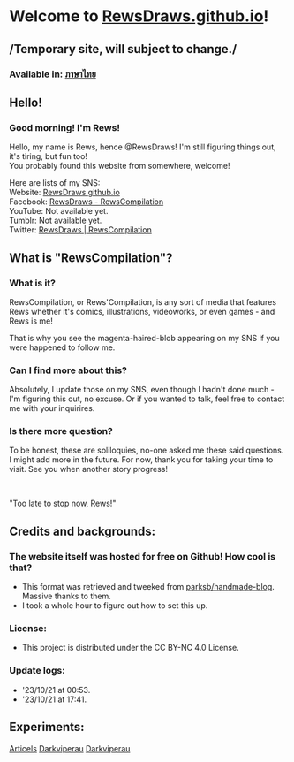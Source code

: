 # Welcome to [RewsDraws.github.io](https://RewsDraws.github.io/)!
## /Temporary site, will subject to change./

### Available in: [ภาษาไทย](https://RewsDraws.github.io/lang_thai)

## Hello!
### Good morning! I'm Rews!

Hello, my name is Rews, hence @RewsDraws!
</n> I'm still figuring things out, it's tiring, but fun too!<br>
You probably found this website from somewhere, welcome!<br>

Here are lists of my SNS:<br>
Website: [RewsDraws.github.io](https://RewsDraws.github.io/)<br>
Facebook: [RewsDraws - RewsCompilation](https://www.facebook.com/profile.php?id=61550556206736)<br>
YouTube: Not available yet.<br>
Tumblr: Not available yet.<br>
Twitter: [RewsDraws | RewsCompilation](https://twitter.com/RewsDraws)<br>

## What is "RewsCompilation"?
### What is it?

RewsCompilation, or Rews'Compilation, is any sort of media that features Rews whether it's comics, illustrations, videoworks, or even games - and Rews is me!

That is why you see the magenta-haired-blob appearing on my SNS if you were happened to follow me.
### Can I find more about this?
Absolutely, I update those on my SNS, even though I hadn't done much - I'm figuring this out, no excuse. Or if you wanted to talk, feel free to contact me with your inquirires.
### Is there more question?
To be honest, these are soliloquies, no-one asked me these said questions. I might add more in the future.
For now, thank you for taking your time to visit. See you when another story progress!


<br>

"Too late to stop now, Rews!"

## Credits and backgrounds:
### The website itself was hosted for free on Github! How cool is that?
* This format was retrieved and tweeked from [parksb/handmade-blog](https://github.com/parksb/handmade-blog). Massive thanks to them.
* I took a whole hour to figure out how to set this up.
### License:

* This project is distributed under the CC BY-NC 4.0 License.


### Update logs:
- '23/10/21 at 00:53.
- '23/10/21 at 17:41.

## Experiments:
<a href="https://rewsdraws.github.io/articels/">Articels</a>
<a href="https://www.youtube.com/watch?v=KizE0mtLEe8">Darkviperau</a>
<a href="https://www.youtube.com/watch?v=KizE0mtLEe8">Darkviperau</a>